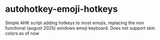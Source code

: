 # autohotkey-emoji-hotkeys
Simple AHK script adding hotkeys to most emojis, replacing the non functional (august 2025) windows emoji keyboard. Does not support skin colors as of now
